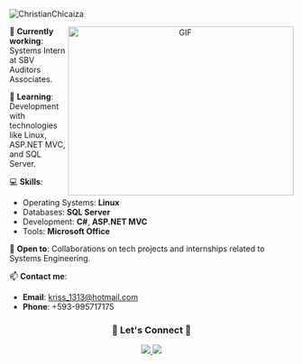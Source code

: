 <p align="left"> <img src="https://komarev.com/ghpvc/?username=ChristianChicaiza&label=Profile%20views&color=0e75b6&style=flat" alt="ChristianChicaiza" /> </p>
<a target="_blank" align="center">
  <img align="right" height="300" width="400" alt="GIF" src="https://media.giphy.com/media/SWoSkN6DxTszqIKEqv/giphy.gif">
</a>

🔭 **Currently working**: Systems Intern at SBV Auditors Associates.  

🌱 **Learning**:  
Development with technologies like Linux, ASP.NET MVC, and SQL Server.  

💻 **Skills**:  
- Operating Systems: **Linux**  
- Databases: **SQL Server**  
- Development: **C#**, **ASP.NET MVC**  
- Tools: **Microsoft Office**  

🤝 **Open to**: Collaborations on tech projects and internships related to Systems Engineering.  

📫 **Contact me**:  
- **Email**: kriss_1313@hotmail.com  
- **Phone**: +593-995717175  

<h3 align="center"> 🌟 Let's Connect 🌟 </h3>  
<p align="center">  
  <a target="_blank" href="https://www.linkedin.com/in/cechicaizae/">
    <img src="https://img.icons8.com/doodle/40/000000/linkedin--v2.png">
  </a>  
  <a target="_blank" href="https://github.com/cechicaizae">
    <img src="https://img.icons8.com/doodle/40/000000/github--v1.png">
  </a>  
</p>
